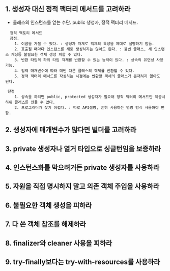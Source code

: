 ## 1. 생성자 대신 정적 팩터리 메서드를 고려하라

  - 클래스의 인스턴스를 얻는 수단. public 생성자, 정적 팩터리 메서드.
```
  정적 팩토리 메서드 
  장점.
    1. 이름을 가질 수 있다. : 생성자 자체로 객체의 특성을 제대로 설명하기 힘듦.
    2. 호출될 때마다 인스턴스를 새로 생성하지는 않아도 된다. : 불변 클래스, 새 인스턴스 캐싱등 불필요한 객체 생성 피할 수 있다.
    3. 반환 타입의 하위 타입 객체를 반환할 수 있는 능력이 있다. : 상속의 유연성 사용 가능.
    4. 입력 매개변수에 따라 매번 다른 클래스의 객체를 반환할 수 있다.
    5. 정적 팩터리 메서드를 작성하는 시점에는 반환할 객체의 클래스가 존재하지 않아도 된다.
    
 단점
    1. 상속을 하려면 public, protected 생성자가 필요해 정적 팩터리 메서드만 제공시 하위 클래스를 만들 수 없다.
    2. 프로그래머가 찾기 어렵다. : 따로 API설명, 흔히 사용하는 명명 방식 사용해야 편함.
```

## 2. 생성자에 매개변수가 많다면 빌더를 고려하라
## 3. private 생성자나 열거 타입으로 싱글턴임을 보증하라
## 4. 인스턴스화를 막으려거든 private 생성자를 사용하라
## 5. 자원을 직접 명시하지 말고 의존 객체 주입을 사용하라
## 6. 불필요한 객체 생성을 피하라
## 7. 다 쓴 객체 참조를 해제하라
## 8. finalizer와 cleaner 사용을 피하라
## 9. try-finally보다는 try-with-resources를 사용하라
